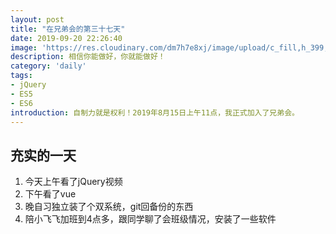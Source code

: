 ```yaml
---
layout: post
title: "在兄弟会的第三十七天"
date: 2019-09-20 22:26:40
image: 'https://res.cloudinary.com/dm7h7e8xj/image/upload/c_fill,h_399,w_760/v1501268554/sunrise_ttb9nk.jpg'
description: 相信你能做好，你就能做好！
category: 'daily'
tags:
- jQuery
- ES5
- ES6
introduction: 自制力就是权利！2019年8月15日上午11点，我正式加入了兄弟会。
---
```


## 充实的一天
1. 今天上午看了jQuery视频    
2. 下午看了vue   
3. 晚自习独立装了个双系统，git回备份的东西  
4. 陪小飞飞加班到4点多，跟同学聊了会班级情况，安装了一些软件  






